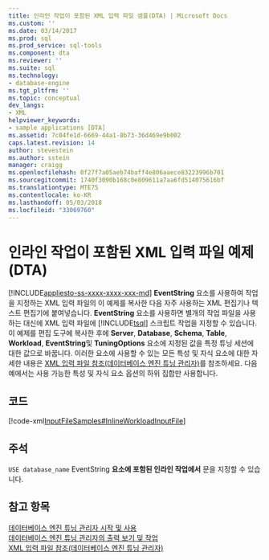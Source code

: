 ```yaml
---
title: 인라인 작업이 포함된 XML 입력 파일 샘플(DTA) | Microsoft Docs
ms.custom: ''
ms.date: 03/14/2017
ms.prod: sql
ms.prod_service: sql-tools
ms.component: dta
ms.reviewer: ''
ms.suite: sql
ms.technology:
- database-engine
ms.tgt_pltfrm: ''
ms.topic: conceptual
dev_langs:
- XML
helpviewer_keywords:
- sample applications [DTA]
ms.assetid: 7c04fe1d-6669-44a1-8b73-36d469e9b002
caps.latest.revision: 14
author: stevestein
ms.author: sstein
manager: craigg
ms.openlocfilehash: 0f27f7a05aeb74baff4e806aaece83223996b701
ms.sourcegitcommit: 1740f3090b168c0e809611a7aa6fd514075616bf
ms.translationtype: MTE75
ms.contentlocale: ko-KR
ms.lasthandoff: 05/03/2018
ms.locfileid: "33069760"
---
```

# <a name="xml-input-file-sample-with-inline-workload-dta"></a>인라인 작업이 포함된 XML 입력 파일 예제(DTA)
[!INCLUDE[appliesto-ss-xxxx-xxxx-xxx-md](../../includes/appliesto-ss-xxxx-xxxx-xxx-md.md)]
  **EventString** 요소를 사용하여 작업을 지정하는 XML 입력 파일의 이 예제를 복사한 다음 자주 사용하는 XML 편집기나 텍스트 편집기에 붙여넣습니다. **EventString** 요소를 사용하면 별개의 작업 파일을 사용하는 대신에 XML 입력 파일에 [!INCLUDE[tsql](../../includes/tsql-md.md)] 스크립트 작업을 지정할 수 있습니다. 이 예제를 편집 도구에 복사한 후에 **Server**, **Database**, **Schema**, **Table**, **Workload**, **EventString**및 **TuningOptions** 요소에 지정된 값을 특정 튜닝 세션에 대한 값으로 바꿉니다. 이러한 요소에 사용할 수 있는 모든 특성 및 자식 요소에 대한 자세한 내용은 [XML 입력 파일 참조&#40;데이터베이스 엔진 튜닝 관리자&#41;](../../tools/dta/xml-input-file-reference-database-engine-tuning-advisor.md)를 참조하세요. 다음 예에서는 사용 가능한 특성 및 자식 요소 옵션의 하위 집합만 사용합니다.  
  
## <a name="code"></a>코드  
 [!code-xml[InputFileSamples#InlineWorkloadInputFile](../../tools/dta/codesnippet/xml/xml-input-file-sample-wi_1.xml)]  
  
## <a name="comments"></a>주석  
 `USE database_name` EventString **요소에 포함된 인라인 작업에서** 문을 지정할 수 있습니다.  
  
## <a name="see-also"></a>참고 항목  
 [데이터베이스 엔진 튜닝 관리자 시작 및 사용](../../relational-databases/performance/start-and-use-the-database-engine-tuning-advisor.md)   
 [데이터베이스 엔진 튜닝 관리자의 출력 보기 및 작업](../../relational-databases/performance/view-and-work-with-the-output-from-the-database-engine-tuning-advisor.md)   
 [XML 입력 파일 참조&#40;데이터베이스 엔진 튜닝 관리자&#41;](../../tools/dta/xml-input-file-reference-database-engine-tuning-advisor.md)  
  
  
